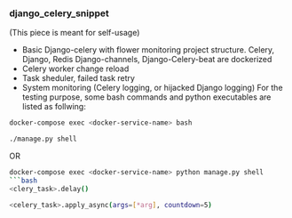 ### django_celery_snippet
(This piece is meant for self-usage)
* Basic Django-celery with flower monitoring project structure. Celery, Django, Redis Django-channels, Django-Celery-beat are dockerized
* Celery worker change reload
* Task sheduler, failed task retry
* System monitoring (Celery logging, or hijacked Django logging) 
For the testing purpose, some bash commands and python executables are listed as follwing:
```bash
docker-compose exec <docker-service-name> bash
```
```bash
./manage.py shell
```
OR
```bash
docker-compose exec <docker-service-name> python manage.py shell
```bash
<clery_task>.delay()
```
```bash
<celery_task>.apply_async(args=[*arg], countdown=5)
```
